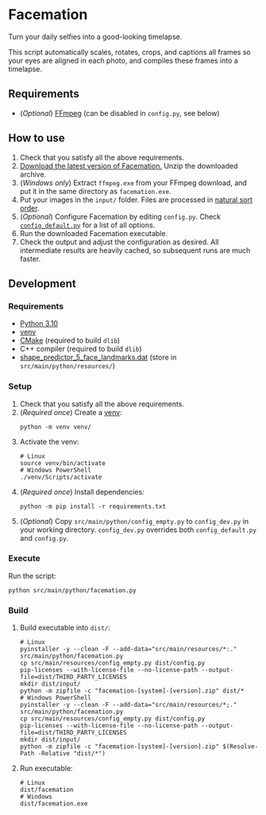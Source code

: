 # Facemation
Turn your daily selfies into a good-looking timelapse.

This script automatically scales, rotates, crops, and captions all frames so your eyes are aligned in each photo, and
compiles these frames into a timelapse.

## Requirements
* (_Optional_) [FFmpeg](https://ffmpeg.org/) (can be disabled in `config.py`, see below)

## How to use
1. Check that you satisfy all the above requirements.
2. [Download the latest version of Facemation.](https://github.com/FWDekker/facemation/releases/latest)
   Unzip the downloaded archive.
3. (_Windows only_) Extract `ffmpeg.exe` from your FFmpeg download, and put it in the same directory as
   `facemation.exe`.
4. Put your images in the `input/` folder.
   Files are processed in [natural sort order](https://en.wikipedia.org/wiki/Natural_sort_order).
5. (_Optional_) Configure Facemation by editing `config.py`.
   Check [`config_default.py`](https://github.com/FWDekker/facemation/blob/master/src/main/resources/config_default.py)
   for a list of all options.
6. Run the downloaded Facemation executable.
7. Check the output and adjust the configuration as desired.
   All intermediate results are heavily cached, so subsequent runs are much faster.

## Development
### Requirements
* [Python 3.10](https://www.python.org/)
* [venv](https://docs.python.org/3/tutorial/venv.html)
* [CMake](https://cmake.org/) (required to build `dlib`)
* C++ compiler (required to build `dlib`)
* [shape_predictor_5_face_landmarks.dat](http://dlib.net/files/shape_predictor_5_face_landmarks.dat.bz2)
  (store in `src/main/python/resources/`)

### Setup
1. Check that you satisfy all the above requirements.
2. (_Required once_) Create a [venv](https://docs.python.org/3/tutorial/venv.html):
   ```shell
   python -m venv venv/
   ```
3. Activate the venv:
   ```shell
   # Linux
   source venv/bin/activate
   # Windows PowerShell
   ./venv/Scripts/activate
   ```
4. (_Required once_) Install dependencies:
   ```shell
   python -m pip install -r requirements.txt
   ```
5. (_Optional_) Copy `src/main/python/config_empty.py` to `config_dev.py` in your working directory.
   `config_dev.py` overrides both `config_default.py` and `config.py`.

### Execute
Run the script:
```shell
python src/main/python/facemation.py
```

### Build
1. Build executable into `dist/`:
   ```shell
   # Linux
   pyinstaller -y --clean -F --add-data="src/main/resources/*:." src/main/python/facemation.py
   cp src/main/resources/config_empty.py dist/config.py
   pip-licenses --with-license-file --no-license-path --output-file=dist/THIRD_PARTY_LICENSES
   mkdir dist/input/
   python -m zipfile -c "facemation-[system]-[version].zip" dist/*
   # Windows PowerShell
   pyinstaller -y --clean -F --add-data="src/main/resources/*;." src/main/python/facemation.py
   cp src/main/resources/config_empty.py dist/config.py
   pip-licenses --with-license-file --no-license-path --output-file=dist/THIRD_PARTY_LICENSES
   mkdir dist/input/
   python -m zipfile -c "facemation-[system]-[version].zip" $(Resolve-Path -Relative "dist/*")
   ```
2. Run executable:
   ```shell
   # Linux
   dist/facemation
   # Windows
   dist/facemation.exe
   ```
